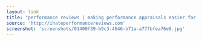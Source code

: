 ```yaml
---
layout: link
title: "performance reviews | making performance appraisals easier for managers | samples, phrases, evaluations"
source: 'http://ihateperformancereviews.com'
screenshot: 'screenshots/01400f39-b9c3-4646-b71a-a777bfea76e9.jpg'
---
```


